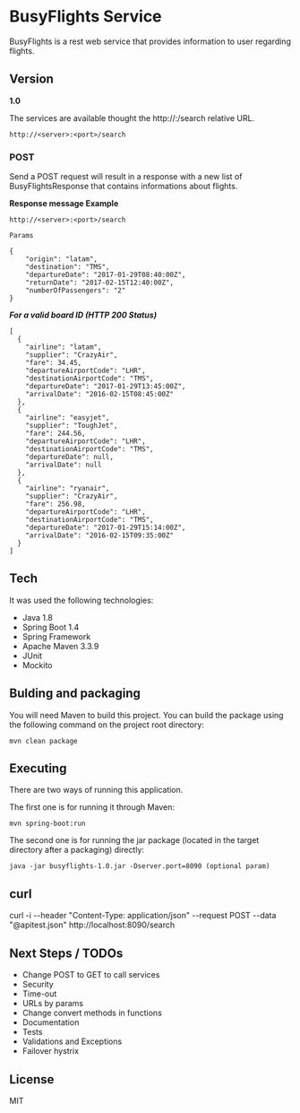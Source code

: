 # BusyFlights Service

BusyFlights is a rest web service that provides information to user regarding 
flights.


## Version 
**1.0**


The services are available thought the http://<server>:<port>/search relative URL.

	http://<server>:<port>/search

### POST

Send a POST request will result in a response with a new list of BusyFlightsResponse that contains informations about flights.

**Response message Example**
	
	http://<server>:<port>/search
	
	Params
	
	{
  		"origin": "latam",
  		"destination": "TMS",
  		"departureDate": "2017-01-29T08:40:00Z",
  		"returnDate": "2017-02-15T12:40:00Z",
  		"numberOfPassengers": "2"
	}
	
***For a valid board ID (HTTP 200 Status)***

	[
	  {
	    "airline": "latam",
	    "supplier": "CrazyAir",
	    "fare": 34.45,
	    "departureAirportCode": "LHR",
	    "destinationAirportCode": "TMS",
	    "departureDate": "2017-01-29T13:45:00Z",
	    "arrivalDate": "2016-02-15T08:45:00Z"
	  },
	  {
	    "airline": "easyjet",
	    "supplier": "ToughJet",
	    "fare": 244.56,
	    "departureAirportCode": "LHR",
	    "destinationAirportCode": "TMS",
	    "departureDate": null,
	    "arrivalDate": null
	  },
	  {
	    "airline": "ryanair",
	    "supplier": "CrazyAir",
	    "fare": 256.98,
	    "departureAirportCode": "LHR",
	    "destinationAirportCode": "TMS",
	    "departureDate": "2017-01-29T15:14:00Z",
	    "arrivalDate": "2016-02-15T09:35:00Z"
	  }
	]
	

## Tech

It was used the following technologies:

* Java 1.8
* Spring Boot 1.4
* Spring Framework
* Apache Maven 3.3.9
* JUnit
* Mockito


## Bulding and packaging

You will need Maven to build this project. You can build the package using the following command on the project root directory:

    mvn clean package


## Executing

There are two ways of running this application.

The first one is for running it through Maven:

    mvn spring-boot:run

The second one is for running the jar package (located in the target directory after a packaging) directly:

    java -jar busyflights-1.0.jar -Dserver.port=8090 (optional param)

## curl
curl -i --header "Content-Type: application/json" --request POST --data "@apitest.json" http://localhost:8090/search

## Next Steps / TODOs

- Change POST to GET to call services
- Security
- Time-out
- URLs by params
- Change convert methods in functions
- Documentation
- Tests
- Validations and Exceptions
- Failover hystrix

## License
MIT